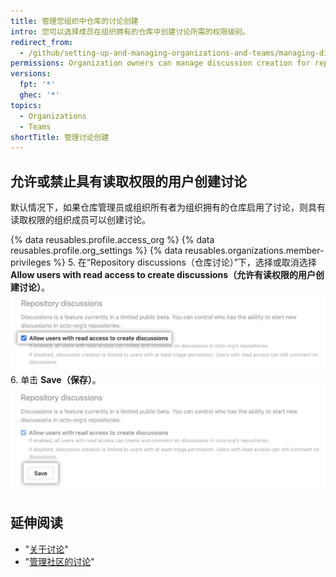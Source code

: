 ```yaml
---
title: 管理您组织中仓库的讨论创建
intro: 您可以选择成员在组织拥有的仓库中创建讨论所需的权限级别。
redirect_from:
  - /github/setting-up-and-managing-organizations-and-teams/managing-discussion-creation-for-repositories-in-your-organization
permissions: Organization owners can manage discussion creation for repositories owned by the organization.
versions:
  fpt: '*'
  ghec: '*'
topics:
  - Organizations
  - Teams
shortTitle: 管理讨论创建
---
```



## 允许或禁止具有读取权限的用户创建讨论

默认情况下，如果仓库管理员或组织所有者为组织拥有的仓库启用了讨论，则具有读取权限的组织成员可以创建讨论。

{% data reusables.profile.access_org %}
{% data reusables.profile.org_settings %}
{% data reusables.organizations.member-privileges %}
5. 在“Repository discussions（仓库讨论）”下，选择或取消选择 **Allow users with read access to create discussions（允许有读权限的用户创建讨论）**。 ![允许有读取权限的人创建讨论的复选框](/assets/images/help/discussions/toggle-allow-users-with-read-access-checkbox.png)
6. 单击 **Save（保存）**。 ![讨论设置的"保存"按钮](/assets/images/help/discussions/click-save.png)

## 延伸阅读

- "[关于讨论](/discussions/collaborating-with-your-community-using-discussions/about-discussions)"
- "[管理社区的讨论](/discussions/managing-discussions-for-your-community)"

